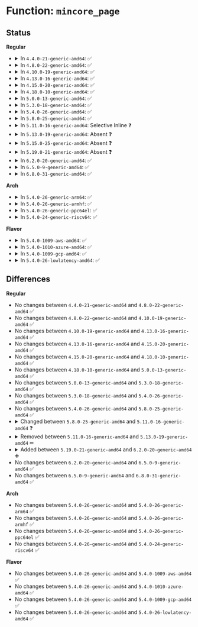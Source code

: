 # Function: <code>mincore_page</code>

## Status
<b>Regular</b>
<ul>
<li>
<details>
<summary>In <code>4.4.0-21-generic-amd64</code>: ✅</summary>

```c
unsigned char mincore_page(struct address_space * mapping, long unsigned int pgoff)
```

```json
{
  "name": "mincore_page",
  "collision_type": "Unique Static",
  "inline_type": "No",
  "funcs": [
    {
      "addr": 18446744071580689744,
      "name": "mincore_page",
      "external": false,
      "loc": "mm/mincore.c:49",
      "file": "mm/mincore.c",
      "inline": "seen, unknown",
      "caller_inline": [],
      "caller_func": [
        "mm/mincore.c:__mincore_unmapped_range",
        "mm/mincore.c:mincore_pte_range"
      ]
    }
  ],
  "symbols": [
    {
      "addr": 18446744071580689744,
      "name": "mincore_page",
      "section": ".text",
      "bind": "STB_LOCAL",
      "size": 145
    }
  ]
}
```
</details>
</li>
<li>
<details>
<summary>In <code>4.8.0-22-generic-amd64</code>: ✅</summary>

```c
unsigned char mincore_page(struct address_space * mapping, long unsigned int pgoff)
```

```json
{
  "name": "mincore_page",
  "collision_type": "Unique Static",
  "inline_type": "No",
  "funcs": [
    {
      "addr": 18446744071580803184,
      "name": "mincore_page",
      "external": false,
      "loc": "mm/mincore.c:49",
      "file": "mm/mincore.c",
      "inline": "seen, unknown",
      "caller_inline": [],
      "caller_func": [
        "mm/mincore.c:mincore_pte_range",
        "mm/mincore.c:__mincore_unmapped_range"
      ]
    }
  ],
  "symbols": [
    {
      "addr": 18446744071580803184,
      "name": "mincore_page",
      "section": ".text",
      "bind": "STB_LOCAL",
      "size": 244
    }
  ]
}
```
</details>
</li>
<li>
<details>
<summary>In <code>4.10.0-19-generic-amd64</code>: ✅</summary>

```c
unsigned char mincore_page(struct address_space * mapping, long unsigned int pgoff)
```

```json
{
  "name": "mincore_page",
  "collision_type": "Unique Static",
  "inline_type": "No",
  "funcs": [
    {
      "addr": 18446744071580868224,
      "name": "mincore_page",
      "external": false,
      "loc": "mm/mincore.c:49",
      "file": "mm/mincore.c",
      "inline": "seen, unknown",
      "caller_inline": [],
      "caller_func": [
        "mm/mincore.c:mincore_pte_range",
        "mm/mincore.c:__mincore_unmapped_range"
      ]
    }
  ],
  "symbols": [
    {
      "addr": 18446744071580868224,
      "name": "mincore_page",
      "section": ".text",
      "bind": "STB_LOCAL",
      "size": 248
    }
  ]
}
```
</details>
</li>
<li>
<details>
<summary>In <code>4.13.0-16-generic-amd64</code>: ✅</summary>

```c
unsigned char mincore_page(struct address_space * mapping, long unsigned int pgoff)
```

```json
{
  "name": "mincore_page",
  "collision_type": "Unique Static",
  "inline_type": "No",
  "funcs": [
    {
      "addr": 18446744071580913328,
      "name": "mincore_page",
      "external": false,
      "loc": "mm/mincore.c:50",
      "file": "mm/mincore.c",
      "inline": "seen, unknown",
      "caller_inline": [],
      "caller_func": [
        "mm/mincore.c:mincore_pte_range",
        "mm/mincore.c:__mincore_unmapped_range"
      ]
    }
  ],
  "symbols": [
    {
      "addr": 18446744071580913328,
      "name": "mincore_page",
      "section": ".text",
      "bind": "STB_LOCAL",
      "size": 212
    }
  ]
}
```
</details>
</li>
<li>
<details>
<summary>In <code>4.15.0-20-generic-amd64</code>: ✅</summary>

```c
unsigned char mincore_page(struct address_space * mapping, long unsigned int pgoff)
```

```json
{
  "name": "mincore_page",
  "collision_type": "Unique Static",
  "inline_type": "No",
  "funcs": [
    {
      "addr": 18446744071581012416,
      "name": "mincore_page",
      "external": false,
      "loc": "mm/mincore.c:51",
      "file": "mm/mincore.c",
      "inline": "seen, unknown",
      "caller_inline": [],
      "caller_func": [
        "mm/mincore.c:mincore_pte_range",
        "mm/mincore.c:__mincore_unmapped_range"
      ]
    }
  ],
  "symbols": [
    {
      "addr": 18446744071581012416,
      "name": "mincore_page",
      "section": ".text",
      "bind": "STB_LOCAL",
      "size": 257
    }
  ]
}
```
</details>
</li>
<li>
<details>
<summary>In <code>4.18.0-10-generic-amd64</code>: ✅</summary>

```c
unsigned char mincore_page(struct address_space * mapping, long unsigned int pgoff)
```

```json
{
  "name": "mincore_page",
  "collision_type": "Unique Static",
  "inline_type": "No",
  "funcs": [
    {
      "addr": 18446744071581146352,
      "name": "mincore_page",
      "external": false,
      "loc": "mm/mincore.c:51",
      "file": "mm/mincore.c",
      "inline": "seen, unknown",
      "caller_inline": [],
      "caller_func": [
        "mm/mincore.c:mincore_pte_range",
        "mm/mincore.c:__mincore_unmapped_range"
      ]
    }
  ],
  "symbols": [
    {
      "addr": 18446744071581146352,
      "name": "mincore_page",
      "section": ".text",
      "bind": "STB_LOCAL",
      "size": 280
    }
  ]
}
```
</details>
</li>
<li>
<details>
<summary>In <code>5.0.0-13-generic-amd64</code>: ✅</summary>

```c
unsigned char mincore_page(struct address_space * mapping, long unsigned int pgoff)
```

```json
{
  "name": "mincore_page",
  "collision_type": "Unique Static",
  "inline_type": "No",
  "funcs": [
    {
      "addr": 18446744071581226176,
      "name": "mincore_page",
      "external": false,
      "loc": "mm/mincore.c:51",
      "file": "mm/mincore.c",
      "inline": "seen, unknown",
      "caller_inline": [],
      "caller_func": [
        "mm/mincore.c:mincore_pte_range",
        "mm/mincore.c:__mincore_unmapped_range"
      ]
    }
  ],
  "symbols": [
    {
      "addr": 18446744071581226176,
      "name": "mincore_page",
      "section": ".text",
      "bind": "STB_LOCAL",
      "size": 279
    }
  ]
}
```
</details>
</li>
<li>
<details>
<summary>In <code>5.3.0-18-generic-amd64</code>: ✅</summary>

```c
unsigned char mincore_page(struct address_space * mapping, long unsigned int pgoff)
```

```json
{
  "name": "mincore_page",
  "collision_type": "Unique Static",
  "inline_type": "No",
  "funcs": [
    {
      "addr": 18446744071581300032,
      "name": "mincore_page",
      "external": false,
      "loc": "mm/mincore.c:51",
      "file": "mm/mincore.c",
      "inline": "seen, unknown",
      "caller_inline": [],
      "caller_func": [
        "mm/mincore.c:mincore_pte_range",
        "mm/mincore.c:__mincore_unmapped_range"
      ]
    }
  ],
  "symbols": [
    {
      "addr": 18446744071581300032,
      "name": "mincore_page",
      "section": ".text",
      "bind": "STB_LOCAL",
      "size": 330
    }
  ]
}
```
</details>
</li>
<li>
<details>
<summary>In <code>5.4.0-26-generic-amd64</code>: ✅</summary>

```c
unsigned char mincore_page(struct address_space * mapping, long unsigned int pgoff)
```

```json
{
  "name": "mincore_page",
  "collision_type": "Unique Static",
  "inline_type": "No",
  "funcs": [
    {
      "addr": 18446744071581358736,
      "name": "mincore_page",
      "external": false,
      "loc": "mm/mincore.c:51",
      "file": "mm/mincore.c",
      "inline": "seen, unknown",
      "caller_inline": [],
      "caller_func": [
        "mm/mincore.c:mincore_pte_range",
        "mm/mincore.c:__mincore_unmapped_range"
      ]
    }
  ],
  "symbols": [
    {
      "addr": 18446744071581358736,
      "name": "mincore_page",
      "section": ".text",
      "bind": "STB_LOCAL",
      "size": 330
    }
  ]
}
```
</details>
</li>
<li>
<details>
<summary>In <code>5.8.0-25-generic-amd64</code>: ✅</summary>

```c
unsigned char mincore_page(struct address_space * mapping, long unsigned int pgoff)
```

```json
{
  "name": "mincore_page",
  "collision_type": "Unique Static",
  "inline_type": "No",
  "funcs": [
    {
      "addr": 18446744071581556176,
      "name": "mincore_page",
      "external": false,
      "loc": "mm/mincore.c:51",
      "file": "mm/mincore.c",
      "inline": "seen, unknown",
      "caller_inline": [],
      "caller_func": [
        "mm/mincore.c:mincore_pte_range",
        "mm/mincore.c:__mincore_unmapped_range"
      ]
    }
  ],
  "symbols": [
    {
      "addr": 18446744071581556176,
      "name": "mincore_page",
      "section": ".text",
      "bind": "STB_LOCAL",
      "size": 306
    }
  ]
}
```
</details>
</li>
<li>
<details>
<summary>In <code>5.11.0-16-generic-amd64</code>: Selective Inline ❓</summary>

```c
unsigned char mincore_page(struct address_space * mapping, long unsigned int index)
```

```json
{
  "name": "mincore_page",
  "collision_type": "Unique Static",
  "inline_type": "Selective",
  "funcs": [
    {
      "addr": 18446744071581602146,
      "name": "mincore_page",
      "external": false,
      "loc": "mm/mincore.c:51",
      "file": "mm/mincore.c",
      "inline": "not declared, inlined",
      "caller_inline": [
        "mm/mincore.c:__mincore_unmapped_range"
      ],
      "caller_func": [
        "mm/mincore.c:mincore_pte_range"
      ]
    }
  ],
  "symbols": [
    {
      "addr": 18446744071581600960,
      "name": "mincore_page",
      "section": ".text",
      "bind": "STB_LOCAL",
      "size": 141
    }
  ]
}
```
</details>
</li>
<li>
<details>
<summary>In <code>5.13.0-19-generic-amd64</code>: Absent ❓</summary>

```json
{
  "name": "mincore_page",
  "collision_type": "Unique Static",
  "inline_type": "Full",
  "funcs": [
    {
      "addr": 18446744071581625710,
      "name": "mincore_page",
      "external": false,
      "loc": "mm/mincore.c:51",
      "file": "mm/mincore.c",
      "inline": "not declared, inlined",
      "caller_inline": [
        "mm/mincore.c:mincore_pte_range",
        "mm/mincore.c:__mincore_unmapped_range"
      ],
      "caller_func": []
    }
  ],
  "symbols": []
}
```
</details>
</li>
<li>
<details>
<summary>In <code>5.15.0-25-generic-amd64</code>: Absent ❓</summary>

```json
{
  "name": "mincore_page",
  "collision_type": "Unique Static",
  "inline_type": "Full",
  "funcs": [
    {
      "addr": 18446744071581893190,
      "name": "mincore_page",
      "external": false,
      "loc": "mm/mincore.c:51",
      "file": "mm/mincore.c",
      "inline": "not declared, inlined",
      "caller_inline": [
        "mm/mincore.c:mincore_pte_range",
        "mm/mincore.c:__mincore_unmapped_range"
      ],
      "caller_func": []
    }
  ],
  "symbols": []
}
```
</details>
</li>
<li>
<details>
<summary>In <code>5.19.0-21-generic-amd64</code>: Absent ❓</summary>

```json
{
  "name": "mincore_page",
  "collision_type": "Unique Static",
  "inline_type": "Full",
  "funcs": [
    {
      "addr": 18446744071582291390,
      "name": "mincore_page",
      "external": false,
      "loc": "mm/mincore.c:52",
      "file": "mm/mincore.c",
      "inline": "not declared, inlined",
      "caller_inline": [
        "mm/mincore.c:mincore_pte_range",
        "mm/mincore.c:__mincore_unmapped_range"
      ],
      "caller_func": []
    }
  ],
  "symbols": []
}
```
</details>
</li>
<li>
<details>
<summary>In <code>6.2.0-20-generic-amd64</code>: ✅</summary>

```c
unsigned char mincore_page(struct address_space * mapping, long unsigned int index)
```

```json
{
  "name": "mincore_page",
  "collision_type": "Unique Static",
  "inline_type": "No",
  "funcs": [
    {
      "addr": 18446744071582781600,
      "name": "mincore_page",
      "external": false,
      "loc": "mm/mincore.c:52",
      "file": "mm/mincore.c",
      "inline": "seen, unknown",
      "caller_inline": [],
      "caller_func": [
        "mm/mincore.c:mincore_pte_range",
        "mm/mincore.c:__mincore_unmapped_range"
      ]
    }
  ],
  "symbols": [
    {
      "addr": 18446744071582781600,
      "name": "mincore_page",
      "section": ".text",
      "bind": "STB_LOCAL",
      "size": 70
    }
  ]
}
```
</details>
</li>
<li>
<details>
<summary>In <code>6.5.0-9-generic-amd64</code>: ✅</summary>

```c
unsigned char mincore_page(struct address_space * mapping, long unsigned int index)
```

```json
{
  "name": "mincore_page",
  "collision_type": "Unique Static",
  "inline_type": "No",
  "funcs": [
    {
      "addr": 18446744071582997952,
      "name": "mincore_page",
      "external": false,
      "loc": "mm/mincore.c:52",
      "file": "mm/mincore.c",
      "inline": "seen, unknown",
      "caller_inline": [],
      "caller_func": [
        "mm/mincore.c:mincore_pte_range",
        "mm/mincore.c:__mincore_unmapped_range"
      ]
    }
  ],
  "symbols": [
    {
      "addr": 18446744071582997952,
      "name": "mincore_page",
      "section": ".text",
      "bind": "STB_LOCAL",
      "size": 109
    }
  ]
}
```
</details>
</li>
<li>
<details>
<summary>In <code>6.8.0-31-generic-amd64</code>: ✅</summary>

```c
unsigned char mincore_page(struct address_space * mapping, long unsigned int index)
```

```json
{
  "name": "mincore_page",
  "collision_type": "Unique Static",
  "inline_type": "No",
  "funcs": [
    {
      "addr": 18446744071583177360,
      "name": "mincore_page",
      "external": false,
      "loc": "mm/mincore.c:52",
      "file": "mm/mincore.c",
      "inline": "seen, unknown",
      "caller_inline": [],
      "caller_func": [
        "mm/mincore.c:mincore_pte_range",
        "mm/mincore.c:__mincore_unmapped_range"
      ]
    }
  ],
  "symbols": [
    {
      "addr": 18446744071583177360,
      "name": "mincore_page",
      "section": ".text",
      "bind": "STB_LOCAL",
      "size": 109
    }
  ]
}
```
</details>
</li>
</ul>
<b>Arch</b>
<ul>
<li>
<details>
<summary>In <code>5.4.0-26-generic-arm64</code>: ✅</summary>

```c
unsigned char mincore_page(struct address_space * mapping, long unsigned int pgoff)
```

```json
{
  "name": "mincore_page",
  "collision_type": "Unique Static",
  "inline_type": "No",
  "funcs": [
    {
      "addr": 18446603336492764280,
      "name": "mincore_page",
      "external": false,
      "loc": "mm/mincore.c:51",
      "file": "mm/mincore.c",
      "inline": "seen, unknown",
      "caller_inline": [],
      "caller_func": [
        "mm/mincore.c:mincore_pte_range",
        "mm/mincore.c:__mincore_unmapped_range"
      ]
    }
  ],
  "symbols": [
    {
      "addr": 18446603336492764280,
      "name": "mincore_page",
      "section": ".text",
      "bind": "STB_LOCAL",
      "size": 316
    }
  ]
}
```
</details>
</li>
<li>
<details>
<summary>In <code>5.4.0-26-generic-armhf</code>: ✅</summary>

```c
unsigned char mincore_page(struct address_space * mapping, long unsigned int pgoff)
```

```json
{
  "name": "mincore_page",
  "collision_type": "Unique Static",
  "inline_type": "No",
  "funcs": [
    {
      "addr": 3226583952,
      "name": "mincore_page",
      "external": false,
      "loc": "mm/mincore.c:51",
      "file": "mm/mincore.c",
      "inline": "seen, unknown",
      "caller_inline": [],
      "caller_func": [
        "mm/mincore.c:mincore_pte_range",
        "mm/mincore.c:__mincore_unmapped_range"
      ]
    }
  ],
  "symbols": [
    {
      "addr": 3226583952,
      "name": "mincore_page",
      "section": ".text",
      "bind": "STB_LOCAL",
      "size": 296
    }
  ]
}
```
</details>
</li>
<li>
<details>
<summary>In <code>5.4.0-26-generic-ppc64el</code>: ✅</summary>

```c
unsigned char mincore_page(struct address_space * mapping, long unsigned int pgoff)
```

```json
{
  "name": "mincore_page",
  "collision_type": "Unique Static",
  "inline_type": "No",
  "funcs": [
    {
      "addr": 13835058055286127568,
      "name": "mincore_page",
      "external": false,
      "loc": "mm/mincore.c:51",
      "file": "mm/mincore.c",
      "inline": "seen, unknown",
      "caller_inline": [],
      "caller_func": [
        "mm/mincore.c:mincore_pte_range",
        "mm/mincore.c:__mincore_unmapped_range"
      ]
    }
  ],
  "symbols": [
    {
      "addr": 13835058055286127568,
      "name": "mincore_page",
      "section": ".text",
      "bind": "STB_LOCAL",
      "size": 520
    }
  ]
}
```
</details>
</li>
<li>
<details>
<summary>In <code>5.4.0-24-generic-riscv64</code>: ✅</summary>

```c
unsigned char mincore_page(struct address_space * mapping, long unsigned int pgoff)
```

```json
{
  "name": "mincore_page",
  "collision_type": "Unique Static",
  "inline_type": "No",
  "funcs": [
    {
      "addr": 18446743936272742620,
      "name": "mincore_page",
      "external": false,
      "loc": "mm/mincore.c:51",
      "file": "mm/mincore.c",
      "inline": "seen, unknown",
      "caller_inline": [],
      "caller_func": [
        "mm/mincore.c:mincore_pte_range",
        "mm/mincore.c:__mincore_unmapped_range"
      ]
    }
  ],
  "symbols": [
    {
      "addr": 18446743936272742620,
      "name": "mincore_page",
      "section": ".text",
      "bind": "STB_LOCAL",
      "size": 276
    }
  ]
}
```
</details>
</li>
</ul>
<b>Flavor</b>
<ul>
<li>
<details>
<summary>In <code>5.4.0-1009-aws-amd64</code>: ✅</summary>

```c
unsigned char mincore_page(struct address_space * mapping, long unsigned int pgoff)
```

```json
{
  "name": "mincore_page",
  "collision_type": "Unique Static",
  "inline_type": "No",
  "funcs": [
    {
      "addr": 18446744071581327584,
      "name": "mincore_page",
      "external": false,
      "loc": "mm/mincore.c:51",
      "file": "mm/mincore.c",
      "inline": "seen, unknown",
      "caller_inline": [],
      "caller_func": [
        "mm/mincore.c:mincore_pte_range",
        "mm/mincore.c:__mincore_unmapped_range"
      ]
    }
  ],
  "symbols": [
    {
      "addr": 18446744071581327584,
      "name": "mincore_page",
      "section": ".text",
      "bind": "STB_LOCAL",
      "size": 330
    }
  ]
}
```
</details>
</li>
<li>
<details>
<summary>In <code>5.4.0-1010-azure-amd64</code>: ✅</summary>

```c
unsigned char mincore_page(struct address_space * mapping, long unsigned int pgoff)
```

```json
{
  "name": "mincore_page",
  "collision_type": "Unique Static",
  "inline_type": "No",
  "funcs": [
    {
      "addr": 18446744071581271408,
      "name": "mincore_page",
      "external": false,
      "loc": "mm/mincore.c:51",
      "file": "mm/mincore.c",
      "inline": "seen, unknown",
      "caller_inline": [],
      "caller_func": [
        "mm/mincore.c:mincore_pte_range",
        "mm/mincore.c:__mincore_unmapped_range"
      ]
    }
  ],
  "symbols": [
    {
      "addr": 18446744071581271408,
      "name": "mincore_page",
      "section": ".text",
      "bind": "STB_LOCAL",
      "size": 330
    }
  ]
}
```
</details>
</li>
<li>
<details>
<summary>In <code>5.4.0-1009-gcp-amd64</code>: ✅</summary>

```c
unsigned char mincore_page(struct address_space * mapping, long unsigned int pgoff)
```

```json
{
  "name": "mincore_page",
  "collision_type": "Unique Static",
  "inline_type": "No",
  "funcs": [
    {
      "addr": 18446744071581318784,
      "name": "mincore_page",
      "external": false,
      "loc": "mm/mincore.c:51",
      "file": "mm/mincore.c",
      "inline": "seen, unknown",
      "caller_inline": [],
      "caller_func": [
        "mm/mincore.c:mincore_pte_range",
        "mm/mincore.c:__mincore_unmapped_range"
      ]
    }
  ],
  "symbols": [
    {
      "addr": 18446744071581318784,
      "name": "mincore_page",
      "section": ".text",
      "bind": "STB_LOCAL",
      "size": 330
    }
  ]
}
```
</details>
</li>
<li>
<details>
<summary>In <code>5.4.0-26-lowlatency-amd64</code>: ✅</summary>

```c
unsigned char mincore_page(struct address_space * mapping, long unsigned int pgoff)
```

```json
{
  "name": "mincore_page",
  "collision_type": "Unique Static",
  "inline_type": "No",
  "funcs": [
    {
      "addr": 18446744071581382768,
      "name": "mincore_page",
      "external": false,
      "loc": "mm/mincore.c:51",
      "file": "mm/mincore.c",
      "inline": "seen, unknown",
      "caller_inline": [],
      "caller_func": [
        "mm/mincore.c:mincore_pte_range",
        "mm/mincore.c:__mincore_unmapped_range"
      ]
    }
  ],
  "symbols": [
    {
      "addr": 18446744071581382768,
      "name": "mincore_page",
      "section": ".text",
      "bind": "STB_LOCAL",
      "size": 335
    }
  ]
}
```
</details>
</li>
</ul>

## Differences
<b>Regular</b>
<ul>
<li>
No changes between <code>4.4.0-21-generic-amd64</code> and <code>4.8.0-22-generic-amd64</code> ✅
</li>
<li>
No changes between <code>4.8.0-22-generic-amd64</code> and <code>4.10.0-19-generic-amd64</code> ✅
</li>
<li>
No changes between <code>4.10.0-19-generic-amd64</code> and <code>4.13.0-16-generic-amd64</code> ✅
</li>
<li>
No changes between <code>4.13.0-16-generic-amd64</code> and <code>4.15.0-20-generic-amd64</code> ✅
</li>
<li>
No changes between <code>4.15.0-20-generic-amd64</code> and <code>4.18.0-10-generic-amd64</code> ✅
</li>
<li>
No changes between <code>4.18.0-10-generic-amd64</code> and <code>5.0.0-13-generic-amd64</code> ✅
</li>
<li>
No changes between <code>5.0.0-13-generic-amd64</code> and <code>5.3.0-18-generic-amd64</code> ✅
</li>
<li>
No changes between <code>5.3.0-18-generic-amd64</code> and <code>5.4.0-26-generic-amd64</code> ✅
</li>
<li>
No changes between <code>5.4.0-26-generic-amd64</code> and <code>5.8.0-25-generic-amd64</code> ✅
</li>
<li>
<details>
<summary>Changed between <code>5.8.0-25-generic-amd64</code> and <code>5.11.0-16-generic-amd64</code> ❓</summary>
<ul>
<li>
<b>Param added. </b>
<code>long unsigned int index</code>
</li>
<li>
<b>Param removed. </b>
<code>long unsigned int pgoff</code>
</li>
</ul>
</details>
</li>
<li>
<details>
<summary>Removed between <code>5.11.0-16-generic-amd64</code> and <code>5.13.0-19-generic-amd64</code> ➖</summary>

```c
unsigned char mincore_page(struct address_space * mapping, long unsigned int index)
```
</details>
</li>
<li>
<details>
<summary>Added between <code>5.19.0-21-generic-amd64</code> and <code>6.2.0-20-generic-amd64</code> ➕</summary>

```c
unsigned char mincore_page(struct address_space * mapping, long unsigned int index)
```
</details>
</li>
<li>
No changes between <code>6.2.0-20-generic-amd64</code> and <code>6.5.0-9-generic-amd64</code> ✅
</li>
<li>
No changes between <code>6.5.0-9-generic-amd64</code> and <code>6.8.0-31-generic-amd64</code> ✅
</li>
</ul>
<b>Arch</b>
<ul>
<li>
No changes between <code>5.4.0-26-generic-amd64</code> and <code>5.4.0-26-generic-arm64</code> ✅
</li>
<li>
No changes between <code>5.4.0-26-generic-amd64</code> and <code>5.4.0-26-generic-armhf</code> ✅
</li>
<li>
No changes between <code>5.4.0-26-generic-amd64</code> and <code>5.4.0-26-generic-ppc64el</code> ✅
</li>
<li>
No changes between <code>5.4.0-26-generic-amd64</code> and <code>5.4.0-24-generic-riscv64</code> ✅
</li>
</ul>
<b>Flavor</b>
<ul>
<li>
No changes between <code>5.4.0-26-generic-amd64</code> and <code>5.4.0-1009-aws-amd64</code> ✅
</li>
<li>
No changes between <code>5.4.0-26-generic-amd64</code> and <code>5.4.0-1010-azure-amd64</code> ✅
</li>
<li>
No changes between <code>5.4.0-26-generic-amd64</code> and <code>5.4.0-1009-gcp-amd64</code> ✅
</li>
<li>
No changes between <code>5.4.0-26-generic-amd64</code> and <code>5.4.0-26-lowlatency-amd64</code> ✅
</li>
</ul>
